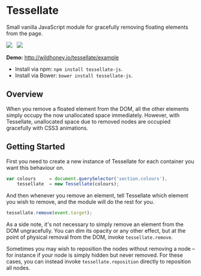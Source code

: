 Tessellate
==========

Small vanilla JavaScript module for gracefully removing floating elements from the page.

<img src="https://travis-ci.org/Wildhoney/Tessellate.png?branch=master" />
&nbsp;
<img src="https://badge.fury.io/js/tessellate-js.png" />

**Demo:** http://wildhoney.io/tessellate/example

* Install via npm: `npm install tessellate-js`.
* Install via Bower: `bower install tessellate-js`.

Overview
----------

When you remove a floated element from the DOM, all the other elements simply occupy the now unallocated space immediately. However, with Tessellate, unallocated space due to removed nodes are occupied gracefully with CSS3 animations.

Getting Started
----------

First you need to create a new instance of Tessellate for each container you want this behaviour on.

```javascript
var colours     = document.querySelector('section.colours'),
    tessellate  = new Tessellate(colours);
```

And then whenever you remove an element, tell Tessellate which element you wish to remove, and the module will do the rest for you.

```javascript
tessellate.remove(event.target);
```

As a side note, it's not necessary to simply remove an element from the DOM ungracefully. You can dim its opacity or any other effect, but at the point of physical removal from the DOM, invoke `tessellate.remove`.

Sometimes you may wish to reposition the nodes without removing a node &ndash; for instance if your node is simply hidden but never removed. For these cases, you can instead invoke `tessellate.reposition` directly to reposition all nodes.
